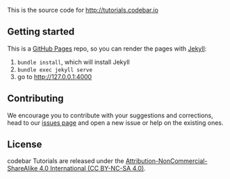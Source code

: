 This is the source code for <http://tutorials.codebar.io>

## Getting started

This is a [GitHub Pages](https://pages.github.com/) repo, so you can render the pages with [Jekyll](http://jekyllrb.com/):

1. `bundle install`, which will install Jekyll
2. `bundle exec jekyll serve`
3. go to http://127.0.0.1:4000

## Contributing

We encourage you to contribute with your suggestions and corrections, head to our [issues page](https://github.com/codebar/tutorials/issues) and open a new issue or help on the existing ones.

## License

codebar Tutorials are released under the [Attribution-NonCommercial-ShareAlike 4.0 International (CC BY-NC-SA 4.0)](http://creativecommons.org/licenses/by-nc-sa/4.0/).

